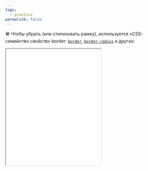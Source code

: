 ```yaml
---
tags:
  - practice
permalink: false
---
```


🛠 Чтобы убрать (или стилизовать рамку), используется «CSS-семейство свойств» border: [`border`](/css/border), [`border-radius`](/css/border-radius) и других:

<iframe title="Стилизация рамки fieldset" src="./demos/border-styling.html" height="370"></iframe>
